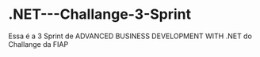 # .NET---Challange-3-Sprint
Essa é a 3 Sprint de ADVANCED BUSINESS DEVELOPMENT WITH .NET do Challange da FIAP

